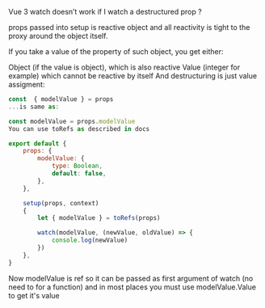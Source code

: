 <!--
 * @Author: wangyunbo
 * @Date: 2021-09-24 14:07:04
 * @LastEditors: wangyunbo
 * @LastEditTime: 2021-09-24 14:07:04
 * @FilePath: \dayByday\git\vue3\destructured_prop.md
 * @Description: file content
-->
Vue 3 watch doesn’t work if I watch a destructured prop ?

props passed into setup is reactive object and all reactivity is tight to the proxy around the object itself.

If you take a value of the property of such object, you get either:

Object (if the value is object), which is also reactive
Value (integer for example) which cannot be reactive by itself
And destructuring is just value assigment:
```js
const  { modelValue } = props
...is same as:

const modelValue = props.modelValue 
You can use toRefs as described in docs

export default {
    props: {
        modelValue: {
            type: Boolean,
            default: false,
        },
    },

    setup(props, context)
    {
        let { modelValue } = toRefs(props)

        watch(modelValue, (newValue, oldValue) => {
            console.log(newValue)
        })
    },
}
```
Now modelValue is ref so it can be passed as first argument of watch (no need to for a function) and in most places you must use modelValue.Value to get it's value
